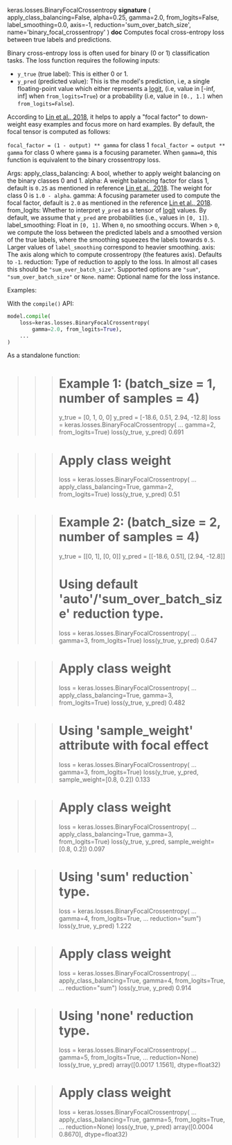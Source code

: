 keras.losses.BinaryFocalCrossentropy
__signature__
(
  apply_class_balancing=False,
  alpha=0.25,
  gamma=2.0,
  from_logits=False,
  label_smoothing=0.0,
  axis=-1,
  reduction='sum_over_batch_size',
  name='binary_focal_crossentropy'
)
__doc__
Computes focal cross-entropy loss between true labels and predictions.

Binary cross-entropy loss is often used for binary (0 or 1) classification
tasks. The loss function requires the following inputs:

- `y_true` (true label): This is either 0 or 1.
- `y_pred` (predicted value): This is the model's prediction, i.e, a single
    floating-point value which either represents a
    [logit](https://en.wikipedia.org/wiki/Logit), (i.e, value in [-inf, inf]
    when `from_logits=True`) or a probability (i.e, value in `[0., 1.]` when
    `from_logits=False`).

According to [Lin et al., 2018](https://arxiv.org/pdf/1708.02002.pdf), it
helps to apply a "focal factor" to down-weight easy examples and focus more
on hard examples. By default, the focal tensor is computed as follows:

`focal_factor = (1 - output) ** gamma` for class 1
`focal_factor = output ** gamma` for class 0
where `gamma` is a focusing parameter. When `gamma=0`, this function is
equivalent to the binary crossentropy loss.

Args:
    apply_class_balancing: A bool, whether to apply weight balancing on the
        binary classes 0 and 1.
    alpha: A weight balancing factor for class 1, default is `0.25` as
        mentioned in reference [Lin et al., 2018](
        https://arxiv.org/pdf/1708.02002.pdf).  The weight for class 0 is
        `1.0 - alpha`.
    gamma: A focusing parameter used to compute the focal factor, default is
        `2.0` as mentioned in the reference
        [Lin et al., 2018](https://arxiv.org/pdf/1708.02002.pdf).
    from_logits: Whether to interpret `y_pred` as a tensor of
        [logit](https://en.wikipedia.org/wiki/Logit) values. By default, we
        assume that `y_pred` are probabilities (i.e., values in `[0, 1]`).
    label_smoothing: Float in `[0, 1]`. When `0`, no smoothing occurs.
        When > `0`, we compute the loss between the predicted labels
        and a smoothed version of the true labels, where the smoothing
        squeezes the labels towards `0.5`.
        Larger values of `label_smoothing` correspond to heavier smoothing.
    axis: The axis along which to compute crossentropy (the features axis).
        Defaults to `-1`.
    reduction: Type of reduction to apply to the loss. In almost all cases
        this should be `"sum_over_batch_size"`.
        Supported options are `"sum"`, `"sum_over_batch_size"` or `None`.
    name: Optional name for the loss instance.

Examples:

With the `compile()` API:

```python
model.compile(
    loss=keras.losses.BinaryFocalCrossentropy(
        gamma=2.0, from_logits=True),
    ...
)
```

As a standalone function:

>>> # Example 1: (batch_size = 1, number of samples = 4)
>>> y_true = [0, 1, 0, 0]
>>> y_pred = [-18.6, 0.51, 2.94, -12.8]
>>> loss = keras.losses.BinaryFocalCrossentropy(
...    gamma=2, from_logits=True)
>>> loss(y_true, y_pred)
0.691

>>> # Apply class weight
>>> loss = keras.losses.BinaryFocalCrossentropy(
...     apply_class_balancing=True, gamma=2, from_logits=True)
>>> loss(y_true, y_pred)
0.51

>>> # Example 2: (batch_size = 2, number of samples = 4)
>>> y_true = [[0, 1], [0, 0]]
>>> y_pred = [[-18.6, 0.51], [2.94, -12.8]]
>>> # Using default 'auto'/'sum_over_batch_size' reduction type.
>>> loss = keras.losses.BinaryFocalCrossentropy(
...     gamma=3, from_logits=True)
>>> loss(y_true, y_pred)
0.647

>>> # Apply class weight
>>> loss = keras.losses.BinaryFocalCrossentropy(
...      apply_class_balancing=True, gamma=3, from_logits=True)
>>> loss(y_true, y_pred)
0.482

>>> # Using 'sample_weight' attribute with focal effect
>>> loss = keras.losses.BinaryFocalCrossentropy(
...     gamma=3, from_logits=True)
>>> loss(y_true, y_pred, sample_weight=[0.8, 0.2])
0.133

>>> # Apply class weight
>>> loss = keras.losses.BinaryFocalCrossentropy(
...      apply_class_balancing=True, gamma=3, from_logits=True)
>>> loss(y_true, y_pred, sample_weight=[0.8, 0.2])
0.097

>>> # Using 'sum' reduction` type.
>>> loss = keras.losses.BinaryFocalCrossentropy(
...     gamma=4, from_logits=True,
...     reduction="sum")
>>> loss(y_true, y_pred)
1.222

>>> # Apply class weight
>>> loss = keras.losses.BinaryFocalCrossentropy(
...     apply_class_balancing=True, gamma=4, from_logits=True,
...     reduction="sum")
>>> loss(y_true, y_pred)
0.914

>>> # Using 'none' reduction type.
>>> loss = keras.losses.BinaryFocalCrossentropy(
...     gamma=5, from_logits=True,
...     reduction=None)
>>> loss(y_true, y_pred)
array([0.0017 1.1561], dtype=float32)

>>> # Apply class weight
>>> loss = keras.losses.BinaryFocalCrossentropy(
...     apply_class_balancing=True, gamma=5, from_logits=True,
...     reduction=None)
>>> loss(y_true, y_pred)
array([0.0004 0.8670], dtype=float32)

